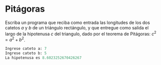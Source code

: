 # Pitágoras

Escriba un programa que reciba como entrada las longitudes de los dos catetos $a$ y $b$ de un triángulo rectángulo, y que entregue como salida el largo de la hipotenusa $c$ del triangulo, dado por el teorema de Pitágoras: $c^2=a^2+b^2$.

```python
Ingrese cateto a: 7
Ingrese cateto b: 5
La hipotenusa es 8.6023252670426267
```
